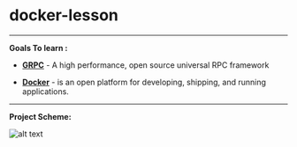 # docker-lesson

---
__Goals To learn :__

- __[GRPC](https://grpc.io)__ - A high performance, open source universal RPC framework

- __[Docker](https://docker.com/)__ -  is an open platform for developing, shipping, and running applications.

---

__Project Scheme:__

![alt text](https://github.com/Icorp/docker-lesson/git-images/main/project-scheme.png?raw=true)